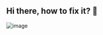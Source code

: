 ## Hi there, how to fix it? 👋

![image](https://github.com/user-attachments/assets/44703310-52e7-45b5-965c-6bed3acd5922)



<!--
**kn0x0x/kn0x0x** is a ✨ _special_ ✨ repository because its `README.md` (this file) appears on your GitHub profile.

Here are some ideas to get you started:

- 🔭 I’m currently working on ...
- 🌱 I’m currently learning ...
- 👯 I’m looking to collaborate on ...
- 🤔 I’m looking for help with ...
- 💬 Ask me about ...
- 📫 How to reach me: ...
- 😄 Pronouns: ...
- ⚡ Fun fact: ...
-->
